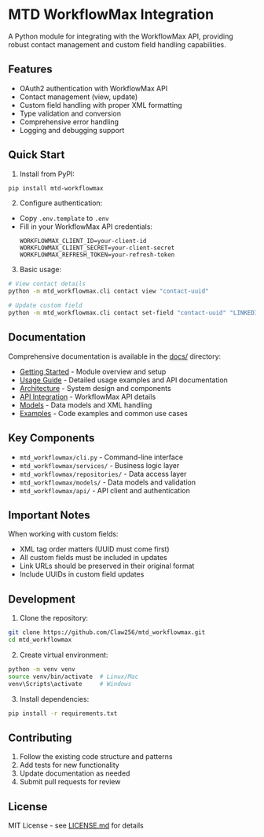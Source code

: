 # MTD WorkflowMax Integration

A Python module for integrating with the WorkflowMax API, providing robust contact management and custom field handling capabilities.

## Features

- OAuth2 authentication with WorkflowMax API
- Contact management (view, update)
- Custom field handling with proper XML formatting
- Type validation and conversion
- Comprehensive error handling
- Logging and debugging support

## Quick Start

1. Install from PyPI:
```bash
pip install mtd-workflowmax
```

2. Configure authentication:
- Copy `.env.template` to `.env`
- Fill in your WorkflowMax API credentials:
  ```
  WORKFLOWMAX_CLIENT_ID=your-client-id
  WORKFLOWMAX_CLIENT_SECRET=your-client-secret
  WORKFLOWMAX_REFRESH_TOKEN=your-refresh-token
  ```

3. Basic usage:
```bash
# View contact details
python -m mtd_workflowmax.cli contact view "contact-uuid"

# Update custom field
python -m mtd_workflowmax.cli contact set-field "contact-uuid" "LINKEDIN PROFILE" "https://www.linkedin.com/in/username"
```

## Documentation

Comprehensive documentation is available in the [docs/](docs/) directory:

- [Getting Started](docs/README.md) - Module overview and setup
- [Usage Guide](docs/usage.md) - Detailed usage examples and API documentation
- [Architecture](docs/architecture.md) - System design and components
- [API Integration](docs/api_integration.md) - WorkflowMax API details
- [Models](docs/models.md) - Data models and XML handling
- [Examples](docs/examples.md) - Code examples and common use cases

## Key Components

- `mtd_workflowmax/cli.py` - Command-line interface
- `mtd_workflowmax/services/` - Business logic layer
- `mtd_workflowmax/repositories/` - Data access layer
- `mtd_workflowmax/models/` - Data models and validation
- `mtd_workflowmax/api/` - API client and authentication

## Important Notes

When working with custom fields:
- XML tag order matters (UUID must come first)
- All custom fields must be included in updates
- Link URLs should be preserved in their original format
- Include UUIDs in custom field updates

## Development

1. Clone the repository:
```bash
git clone https://github.com/Claw256/mtd_workflowmax.git
cd mtd_workflowmax
```

2. Create virtual environment:
```bash
python -m venv venv
source venv/bin/activate  # Linux/Mac
venv\Scripts\activate     # Windows
```

3. Install dependencies:
```bash
pip install -r requirements.txt
```

## Contributing

1. Follow the existing code structure and patterns
2. Add tests for new functionality
3. Update documentation as needed
4. Submit pull requests for review

## License

MIT License - see [LICENSE.md](LICENSE.md) for details
